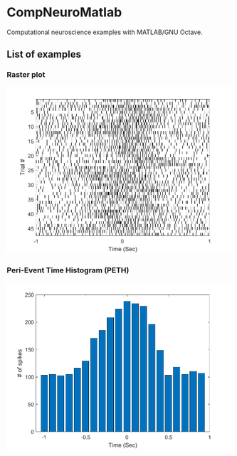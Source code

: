 # CompNeuroMatlab
Computational neuroscience examples with MATLAB/GNU Octave.

## List of examples

### Raster plot

![](figs\A1_raster_plot.png)

### Peri-Event Time Histogram (PETH)

![](figs\A2_peth.png)